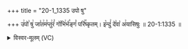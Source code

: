 +++
title = "20-1_1335 उपो षु"

+++
उ꣢पो꣣ षु꣢ जा꣣त꣢म꣣प्तु꣢रं꣣ गो꣡भि꣢र्भ꣣ङ्गं꣡ परि꣢꣯ष्कृतम्। इ꣡न्दुं꣢ दे꣣वा꣡ अ꣢यासिषुः ॥ 20-1:1335 ॥

<details><summary>विस्वर-मूलम् (VC)</summary>

उपो षु जातमप्तुरं गोभिर्भङ्गं परिष्कृतम् । इन्दुं देवा अयासिषुः ॥१३३५॥
</details>